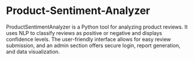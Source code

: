 # Product-Sentiment-Analyzer
ProductSentimentAnalyzer is a Python tool for analyzing product reviews. It uses NLP to classify reviews as positive or negative and displays confidence levels. The user-friendly interface allows for easy review submission, and an admin section offers secure login, report generation, and data visualization.
